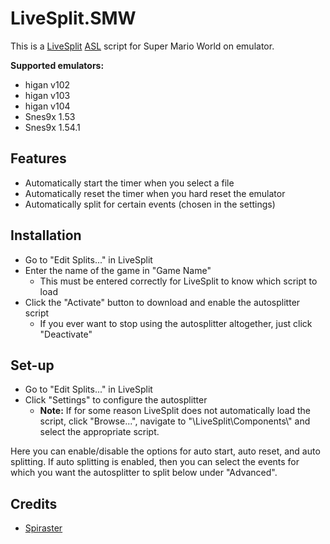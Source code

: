 # LiveSplit.SMW
This is a [LiveSplit](http://livesplit.github.io) [ASL](https://github.com/LiveSplit/LiveSplit/blob/master/Documentation/Auto-Splitters.md) script for Super Mario World on emulator.

**Supported emulators:**
- higan v102
- higan v103
- higan v104
- Snes9x 1.53
- Snes9x 1.54.1

## Features
- Automatically start the timer when you select a file
- Automatically reset the timer when you hard reset the emulator
- Automatically split for certain events (chosen in the settings)

## Installation
- Go to "Edit Splits..." in LiveSplit
- Enter the name of the game in "Game Name"
    - This must be entered correctly for LiveSplit to know which script to load
- Click the "Activate" button to download and enable the autosplitter script
    - If you ever want to stop using the autosplitter altogether, just click "Deactivate"

## Set-up
- Go to "Edit Splits..." in LiveSplit
- Click "Settings" to configure the autosplitter
    - **Note:** If for some reason LiveSplit does not automatically load the script, click "Browse...", navigate to "\LiveSplit\Components\\" and select the appropriate script.

Here you can enable/disable the options for auto start, auto reset, and auto splitting. If auto splitting is enabled, then you can select the events for which you want the autosplitter to split below under "Advanced".

## Credits
- [Spiraster](http://twitch.tv/spiraster)
